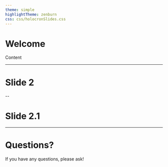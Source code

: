 ```yaml
---
theme: simple
highlightTheme: zenburn
css: css/holocronSlides.css
---
```




# Welcome 


Content

---

# Slide 2

--

# Slide 2.1


---

# Questions?

If you have any questions, please ask!